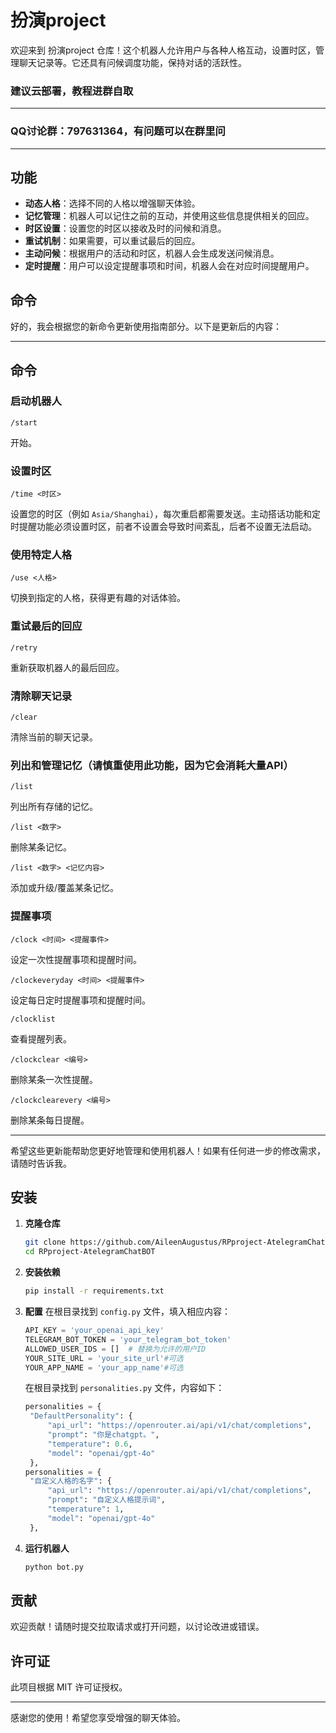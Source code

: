 # 扮演project
欢迎来到 扮演project 仓库！这个机器人允许用户与各种人格互动，设置时区，管理聊天记录等。它还具有问候调度功能，保持对话的活跃性。

### 建议云部署，教程进群自取

---

### QQ讨论群：797631364，有问题可以在群里问

---

## 功能

- **动态人格**：选择不同的人格以增强聊天体验。
- **记忆管理**：机器人可以记住之前的互动，并使用这些信息提供相关的回应。
- **时区设置**：设置您的时区以接收及时的问候和消息。
- **重试机制**：如果需要，可以重试最后的回应。
- **主动问候**：根据用户的活动和时区，机器人会生成发送问候消息。
- **定时提醒**：用户可以设定提醒事项和时间，机器人会在对应时间提醒用户。

## 命令

好的，我会根据您的新命令更新使用指南部分。以下是更新后的内容：

---

## 命令

### 启动机器人
```
/start
```
开始。

### 设置时区
```
/time <时区>
```
设置您的时区（例如 `Asia/Shanghai`），每次重启都需要发送。主动搭话功能和定时提醒功能必须设置时区，前者不设置会导致时间紊乱，后者不设置无法启动。

### 使用特定人格
```
/use <人格>
```
切换到指定的人格，获得更有趣的对话体验。

### 重试最后的回应
```
/retry
```
重新获取机器人的最后回应。

### 清除聊天记录
```
/clear
```
清除当前的聊天记录。

### 列出和管理记忆（请慎重使用此功能，因为它会消耗大量API）
```
/list
```
列出所有存储的记忆。

```
/list <数字>
```
删除某条记忆。

```
/list <数字> <记忆内容>
```
添加或升级/覆盖某条记忆。

### 提醒事项
```
/clock <时间> <提醒事件>
```
设定一次性提醒事项和提醒时间。

```
/clockeveryday <时间> <提醒事件>
```
设定每日定时提醒事项和提醒时间。

```
/clocklist
```
查看提醒列表。

```
/clockclear <编号>
```
删除某条一次性提醒。

```
/clockclearevery <编号>
```
删除某条每日提醒。

---

希望这些更新能帮助您更好地管理和使用机器人！如果有任何进一步的修改需求，请随时告诉我。

## 安装

1. **克隆仓库**
   ```bash
   git clone https://github.com/AileenAugustus/RPproject-AtelegramChatBOT.git
   cd RPproject-AtelegramChatBOT

   ```

2. **安装依赖**
   ```bash
   pip install -r requirements.txt
   ```

3. **配置**
   在根目录找到 `config.py` 文件，填入相应内容：
   ```python
   API_KEY = 'your_openai_api_key'
   TELEGRAM_BOT_TOKEN = 'your_telegram_bot_token'
   ALLOWED_USER_IDS = []  # 替换为允许的用户ID
   YOUR_SITE_URL = 'your_site_url'#可选
   YOUR_APP_NAME = 'your_app_name'#可选
   ```
   在根目录找到 `personalities.py` 文件，内容如下：
   ```python
   personalities = {
    "DefaultPersonality": {
        "api_url": "https://openrouter.ai/api/v1/chat/completions",
        "prompt": "你是chatgpt。",
        "temperature": 0.6,
        "model": "openai/gpt-4o"
    },
   personalities = {
    "自定义人格的名字": {
        "api_url": "https://openrouter.ai/api/v1/chat/completions",
        "prompt": "自定义人格提示词",
        "temperature": 1,
        "model": "openai/gpt-4o"
    },

   ```

4. **运行机器人**
   ```bash
   python bot.py
   ```

## 贡献

欢迎贡献！请随时提交拉取请求或打开问题，以讨论改进或错误。

## 许可证

此项目根据 MIT 许可证授权。

---

感谢您的使用！希望您享受增强的聊天体验。
